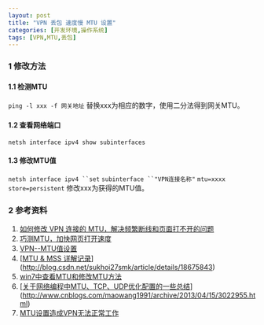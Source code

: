 ```yaml
---
layout: post
title: "VPN 丢包 速度慢 MTU 设置"
categories: [开发环境,操作系统]
tags: [VPN,MTU,丢包]
---
```


### 1 修改方法

#### 1.1 检测MTU

`ping -l xxx -f 网关地址` 替换xxx为相应的数字，使用二分法得到网关MTU。

#### 1.2 查看网络端口

 `netsh interface ipv4 show subinterfaces`

#### 1.3 修改MTU值

`netsh interface ipv4 ``set` `subinterface ``"VPN连接名称"` `mtu=xxxx store=persistent` 修改xxx为获得的MTU值。

### 2 参考资料

1. [如何修改 VPN 连接的 MTU，解决频繁断线和页面打不开的问题](http://levi.yii.so/wiki/%E7%BD%91%E7%BB%9C%E5%8A%A0%E9%80%9F%E8%AE%A1%E5%88%92/%E5%A6%82%E4%BD%95%E4%BF%AE%E6%94%B9-vpn-%E8%BF%9E%E6%8E%A5%E7%9A%84-mtu%EF%BC%8C%E8%A7%A3%E5%86%B3%E9%A2%91%E7%B9%81%E6%96%AD%E7%BA%BF%E5%92%8C%E9%A1%B5%E9%9D%A2%E6%89%93%E4%B8%8D%E5%BC%80%E7%9A%84)
2. [巧测MTU，加快网页打开速度](http://www.enet.com.cn/article/2006/0417/A20060417523458_2.shtml)
3. [VPN--MTU值设置](http://xing510.blog.163.com/blog/static/278594032012519112820583/)
4. [[MTU & MSS 详解记录](http://blog.csdn.net/sukhoi27smk/article/details/18675843)](http://blog.csdn.net/sukhoi27smk/article/details/18675843)
5. [win7中查看MTU和修改MTU方法](http://www.wlshw.com/ziyuan/dn/106820.html)
6. [[关于网络编程中MTU、TCP、UDP优化配置的一些总结](http://www.cnblogs.com/maowang1991/archive/2013/04/15/3022955.html)](http://www.cnblogs.com/maowang1991/archive/2013/04/15/3022955.html)
7. [MTU设置造成VPN无法正常工作](http://lxf.me/356)